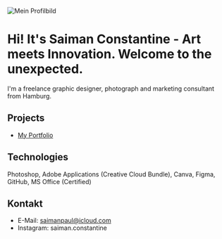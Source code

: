 ![Mein Profilbild](IMG_6597.heit)

# Hi! It's Saiman Constantine - Art meets Innovation. Welcome to the unexpected.

I'm a freelance graphic designer, photograph and marketing consultant from Hamburg.

## Projects
- [My Portfolio](https://example.com)

## Technologies
Photoshop, Adobe Applications (Creative Cloud Bundle), Canva, Figma, GitHub, MS Office (Certified)

## Kontakt
- E-Mail: saimanpaul@icloud.com
- Instagram: saiman.constantine
